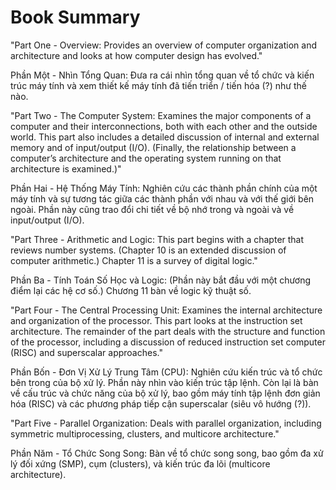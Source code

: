 # Book Summary

"Part One - Overview: Provides an overview of computer organization and architecture and looks at how computer design has evolved."

Phần Một - Nhìn Tổng Quan: Đưa ra cái nhìn tổng quan về tổ chức và kiến trúc máy tính và xem thiết kế máy tính đã tiến triển / tiến hóa (?) như thế nào.

"Part Two - The Computer System: Examines the major components of a computer and their interconnections, both with each other and the outside world. This part also includes a detailed discussion of internal and external memory and of input/output (I/O). (Finally, the relationship between a computer’s architecture and the operating system running on that architecture is examined.)"

Phần Hai - Hệ Thống Máy Tính: Nghiên cứu các thành phần chính của một máy tính và sự tương tác giữa các thành phần với nhau và với thế giới bên ngoài. Phần này cũng trao đổi chi tiết về bộ nhớ trong và ngoài và về input/output (I/O).

"Part Three - Arithmetic and Logic: This part begins with a chapter that reviews number systems. (Chapter 10 is an extended discussion of computer arithmetic.) Chapter 11 is a survey of digital logic."

Phần Ba - Tính Toán Số Học và Logic: (Phần này bắt đầu với một chương điểm lại các hệ cơ số.) Chương 11 bàn về logic kỹ thuật số.

"Part Four - The Central Processing Unit: Examines the internal architecture and organization of the processor. This part looks at the instruction set architecture. The remainder of the part deals with the structure and function of the processor, including a discussion of reduced instruction set computer (RISC) and superscalar approaches."

Phần Bốn - Đơn Vị Xử Lý Trung Tâm (CPU): Nghiên cứu kiến trúc và tổ chức bên trong của bộ xử lý. Phần này nhìn vào kiến trúc tập lệnh. Còn lại là bàn về cấu trúc và chức năng của bộ xử lý, bao gồm máy tính tập lệnh đơn giản hóa (RISC) và các phương pháp tiếp cận superscalar (siêu vô hướng (?)).

"Part Five - Parallel Organization: Deals with parallel organization, including symmetric multiprocessing, clusters, and multicore architecture."

Phần Năm - Tổ Chức Song Song: Bàn về tổ chức song song, bao gồm đa xử lý đối xứng (SMP), cụm (clusters), và kiến trúc đa lõi (multicore architecture).
